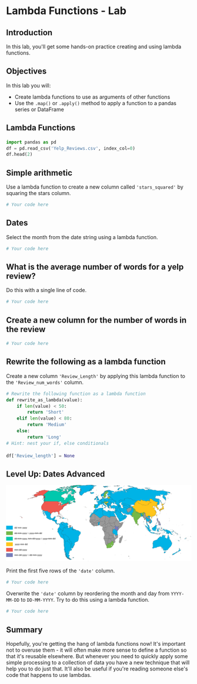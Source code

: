 # Lambda Functions - Lab

## Introduction

In this lab, you'll get some hands-on practice creating and using lambda functions.

## Objectives

In this lab you will:

* Create lambda functions to use as arguments of other functions   
* Use the `.map()` or `.apply()` method to apply a function to a pandas series or DataFrame

## Lambda Functions


```python
import pandas as pd
df = pd.read_csv('Yelp_Reviews.csv', index_col=0)
df.head(2)
```

## Simple arithmetic

Use a lambda function to create a new column called `'stars_squared'` by squaring the stars column.


```python
# Your code here

```

## Dates
Select the month from the date string using a lambda function.


```python
# Your code here

```

## What is the average number of words for a yelp review?
Do this with a single line of code.


```python
# Your code here

```

## Create a new column for the number of words in the review


```python
# Your code here

```

## Rewrite the following as a lambda function

Create a new column `'Review_Length'` by applying this lambda function to the `'Review_num_words'` column. 


```python
# Rewrite the following function as a lambda function
def rewrite_as_lambda(value):
    if len(value) < 50:
        return 'Short'
    elif len(value) < 80:
        return 'Medium'
    else:
        return 'Long'
# Hint: nest your if, else conditionals

df['Review_length'] = None

```

## Level Up: Dates Advanced
<img src="images/world_map.png" width="600">  

Print the first five rows of the `'date'` column. 


```python
# Your code here

```

Overwrite the `'date'` column by reordering the month and day from `YYYY-MM-DD` to `DD-MM-YYYY`. Try to do this using a lambda function.


```python
# Your code here

```

## Summary

Hopefully, you're getting the hang of lambda functions now! It's important not to overuse them - it will often make more sense to define a function so that it's reusable elsewhere. But whenever you need to quickly apply some simple processing to a collection of data you have a new technique that will help you to do just that. It'll also be useful if you're reading someone else's code that happens to use lambdas.
